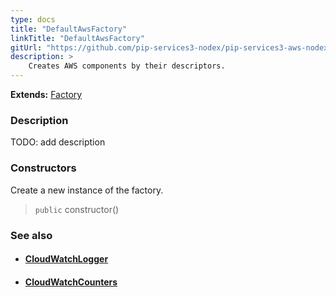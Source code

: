 ```yaml
---
type: docs
title: "DefaultAwsFactory"
linkTitle: "DefaultAwsFactory"
gitUrl: "https://github.com/pip-services3-nodex/pip-services3-aws-nodex"
description: >
    Creates AWS components by their descriptors.
---
```


**Extends:** [Factory](../../../components/build/factory)

### Description

TODO: add description

### Constructors
Create a new instance of the factory.

> `public` constructor()



### See also
- #### [CloudWatchLogger](../../log/cloud_watch_logger)
- #### [CloudWatchCounters](../../count/cloud_watch_counters)
